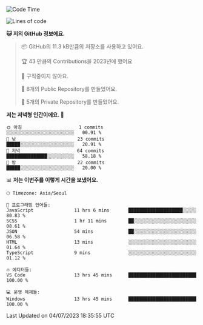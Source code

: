   <!--START_SECTION:waka-->
![Code Time](http://img.shields.io/badge/Code%20Time-105%20hrs%2059%20mins-blue)

![Lines of code](https://img.shields.io/badge/%EC%A0%80%EB%8A%94%20%EC%97%AC%ED%83%9C%EA%B9%8C%EC%A7%80%20-45.4%20thousand%20%EC%A4%84%EC%9D%98%20%EC%BD%94%EB%93%9C%EB%A5%BC%20%EC%9E%91%EC%84%B1%ED%96%88%EC%96%B4%EC%9A%94.-blue)

**🐱 저의 GitHub 정보에요.** 

> 📦 GitHub의 11.3 kB만큼의 저장소를 사용하고 있어요. 
 > 
> 🏆 43 만큼의 Contributions을 2023년에 했어요
 > 
> 🚫 구직중이지 않아요.
 > 
> 📜 8개의 Public Repository를 만들었어요. 
 > 
> 🔑 5개의 Private Repository를 만들었어요. 
 > 
**저는 저녁형 인간이에요. 🦉** 

```text
🌞 아침                     1 commits           ░░░░░░░░░░░░░░░░░░░░░░░░░   00.91 % 
🌆 낮　                     23 commits          █████░░░░░░░░░░░░░░░░░░░░   20.91 % 
🌃 저녁                     64 commits          ███████████████░░░░░░░░░░   58.18 % 
🌙 밤　                     22 commits          █████░░░░░░░░░░░░░░░░░░░░   20.00 % 
```


📊 **저는 이번주를 이렇게 시간을 보냈어요.** 

```text
🕑︎ Timezone: Asia/Seoul

💬 프로그래밍 언어들: 
JavaScript               11 hrs 6 mins       ████████████████████░░░░░   80.83 % 
SCSS                     1 hr 11 mins        ██░░░░░░░░░░░░░░░░░░░░░░░   08.61 % 
JSON                     54 mins             ██░░░░░░░░░░░░░░░░░░░░░░░   06.58 % 
HTML                     13 mins             ░░░░░░░░░░░░░░░░░░░░░░░░░   01.64 % 
TypeScript               9 mins              ░░░░░░░░░░░░░░░░░░░░░░░░░   01.12 % 

🔥 에디터들: 
VS Code                  13 hrs 45 mins      █████████████████████████   100.00 % 

💻 운영 체제들: 
Windows                  13 hrs 45 mins      █████████████████████████   100.00 % 
```


 Last Updated on 04/07/2023 18:35:55 UTC
<!--END_SECTION:waka-->
